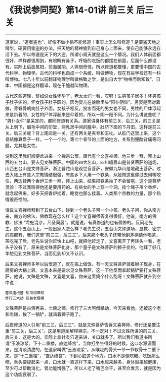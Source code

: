 # 《我说参同契》第14-01讲 前三关 后三关

------

道家说，“道者盗也”，好像不做小偷不能修道！事实上怎么叫修道？是要盗天地之精华，硬要用偷盗的办法，把天地的精神偷到自己身心上面来，使自己能够永远存活下去。所以修道是天下的大盗，所谓小周天就是这么一个情况。我们人体前面都很好，样样都很周到，有眼睛有鼻子，呼吸的吃饭的都摆在前面，后面什么都没有。实际上后面属阳，前面属阴。人体很奇怪，所以修道都要懂，更要懂中国的古代科学、物理学。古代的科学也自成一个系统，叫做博物，现在有些学校还有一科叫博物。七八十年以前翻译物理学叫做格致之学，是出自大学“物格而后知致”，日本、中国都是这样翻译，现在干脆就叫物理。

古代这些道理，譬如说女性怀孕了，老太太们一看，哎呀！生男孩子居多！怀男孩子肚子尖的，怀女孩子肚子圆的，因为婴儿在娘胎里头“阳仆阴仰”。男婴是面对着娘，背脊骨朝向肚子外面，女孩子相反。投水而死的男女也不同，男性的尸体浮起来是趴着的，女性的尸体浮起来是仰着的，所以一阴一阳不同。为什么讲这些呢？ “男仆女仰”是呆定的，都同修道有关系。道家讲身体有前三关、后三关，前三关是从上到下，眉毛中间的印堂，两乳房中间的膻中，肚脐下面的下丹田，这样是前三关。后三关呢？背上尾闾是一关，还有两关是夹脊和玉枕。从肛门这里上来，这个骨结像算盘子一样，一个一个的，第七个骨节的上面的地方，关系到腰酸背痛等问题，尤其是女性。

说到这里我们顺便岔进来一个禅宗公案。唐代有个文喜禅师，他三步一拜，拜上山西的五台山，要去见文殊菩萨。中国的四大名山，四川峨眉山是普贤菩萨的道场，山西五台山是文殊菩萨，浙江普陀山是观世音菩萨，安徽九华山是地藏王菩萨。过去大陆上有些人宗教情结很强，有些乡下人用一个铁条，从脸颊这里穿过去用嘴咬住，两边挂两个香炉三步一拜，拜上山来，结果把铁条抽了不会留疤，这个是菩萨灵验！不过我晓得他还是要用药的。有些女的手上穿一个洞，挂个绳子吊个香炉，就念起佛来，好多天把香炉挂着，睡觉也那么挂着。人类那个宗教的力量，那个热情很奇怪的。

话说文喜禅师拜到了五台山下，碰到一个老头子带一个小孩。老头子问，你从南方来，南方的佛法、佛教现在怎么样？这个文喜禅师答复得很好，他说，南方的佛教、佛法 “龙蛇混杂，凡圣同居”。就是说，有真修道的也有假修的。反问老先生，这个五台山上，一般出家人怎么样？老先生说，五台山文殊道场，显教、密宗的庙都有，我们这里“前三三，后三三”。后来那个老头子还带他到茅棚请他喝茶，茶吃完了后，老先生说你赶快上山吧，就把他赶走了。文喜离开了再转头一看，老头子没有了，原来是文殊菩萨化身，那个童子是文殊菩萨的狮子变的。他拜了好几年想见到文殊菩萨，当面见到却又不认识。

后来文喜禅师多年以后悟道了，就在庙上做饭。有一天文殊菩萨骑着狮子现身，在厨房的大锅上转。文喜本来是要求见文殊菩萨，这一下他反而拿起锅铲要打文殊菩萨，他说，文殊是文殊，文喜是文喜，你来这里捣个什么乱呀！文殊菩萨就升到空中说：

```
苦瓜连根苦 甜瓜彻蒂甜
修行三大劫 反被老僧嫌
```

文殊菩萨是古佛再来，七佛之师，修行了三大阿僧祇劫，今天来看他，还被这个老和尚嫌，挨了一锅铲，就骑着狮子跑了。

后世修道的人引用“前三三，后三三”，就是文殊菩萨告诉文喜禅师，修行还是要注重“前三关，后三关”。这是用道家解释禅宗，不一定对！不过文殊所讲的前三关、后三关，这是大的。实际上拿针灸穴道来讲，关口就多了。所以我们看道书所谓“玉液琼浆，下十二重楼，直达绛宫”，当你打坐坐得好的时候，这口水源源而来，是清淡清甜的，在道家叫做“玉液琼浆”，从喉咙的骨头一节一节软骨十二重下来，是“十二重楼”，“直达绛宫”，下到心脏这个地方。口水不是像吃糖、吃饭那么咽，舌头要提起来一点，口水就一直这样下来，口水越来越多，身体越来越健康，至少可以帮助消化，胃功能增强了。所以人老了嘴巴会干，甚至会发苦，就是因为这个功能衰弱了。